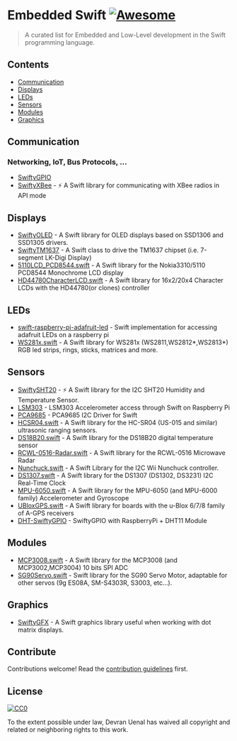 # Embedded Swift [![Awesome](https://awesome.re/badge.svg)](https://awesome.re)

> A curated list for Embedded and Low-Level development in the Swift programming language.


## Contents

- [Communication](#communication)
- [Displays](#displays)
- [LEDs](#leds)
- [Sensors](#sensors)
- [Modules](#modules)
- [Graphics](#graphics)

## Communication

### Networking, IoT, Bus Protocols, …

- [SwiftyGPIO](https://github.com/uraimo/SwiftyGPIO)
- [SwiftyXBee](https://github.com/samco182/SwiftyXBee) - ⚡️ A Swift library for communicating with XBee radios in API mode

## Displays

- [SwiftyOLED](https://github.com/3Qax/SwiftyOLED) - A Swift library for OLED displays based on SSD1306 and SSD1305 drivers.
- [SwiftyTM1637](https://github.com/SwiftyLinkerKit/SwiftyTM1637) - A Swift class to drive the TM1637 chipset (i.e. 7-segment LK-Digi Display)
- [5110LCD_PCD8544.swift](https://github.com/uraimo/5110lcd_pcd8544.swift) - A Swift library for the Nokia3310/5110 PCD8544 Monochrome LCD display
- [HD44780CharacterLCD.swift](https://github.com/uraimo/HD44780CharacterLCD.swift) - A Swift library for 16x2/20x4 Character LCDs with the HD44780(or clones) controller

## LEDs

- [swift-raspberry-pi-adafruit-led](https://github.com/jrahaim/swift-raspberry-pi-adafruit-led) - Swift implementation for accessing adafruit LEDs on a raspberry pi
- [WS281x.swift](https://github.com/uraimo/WS281x.swift) - A Swift library for WS281x (WS2811,WS2812*,WS2813*) RGB led strips, rings, sticks, matrices and more.

## Sensors

- [SwiftySHT20](https://github.com/samco182/SwiftySHT20) - ⚡️ A Swift library for the I2C SHT20 Humidity and Temperature Sensor.
- [LSM303](https://github.com/flx/LSM303) - LSM303 Accelerometer access through Swift on Raspberry Pi
- [PCA9685](https://github.com/Kaiede/PCA9685) - PCA9685 I2C Driver for Swift
- [HCSR04.swift](https://github.com/konifer44/HCSR04.swift) - A Swift library for the HC-SR04 (US-015 and similar) ultrasonic ranging sensors.
- [DS18B20.swift](https://github.com/uraimo/DS18B20.swift) - A Swift library for the DS18B20 digital temperature sensor
- [RCWL-0516-Radar.swift](https://github.com/uraimo/RCWL-0516-Radar.swift) - A Swift library for the RCWL-0516 Microwave Radar
- [Nunchuck.swift](https://github.com/uraimo/Nunchuck.swift) - A Swift Library for the I2C Wii Nunchuck controller.
- [DS1307.swift](https://github.com/uraimo/DS1307.swift) - A Swift library for the DS1307 (DS1302, DS3231) I2C Real-Time Clock
- [MPU-6050.swift](https://github.com/uraimo/MPU-6050.swift) - A Swift library for the MPU-6050 (and MPU-6000 family) Accelerometer and Gyroscope
- [UBloxGPS.swift](https://github.com/uraimo/UBloxGPS.swift) - A Swift library for boards with the u-Blox 6/7/8 family of A-GPS receivers
- [DHT-SwiftyGPIO](https://github.com/micheltlutz/DHT-SwiftyGPIO) - SwiftyGPIO with RaspberryPi + DHT11 Module

## Modules

- [MCP3008.swift](https://github.com/uraimo/MCP3008.swift) - A Swift library for the MCP3008 (and MCP3002,MCP3004) 10 bits SPI ADC
- [SG90Servo.swift](https://github.com/uraimo/SG90Servo.swift) - Swift library for the SG90 Servo Motor, adaptable for other servos (9g ES08A, SM-S4303R, S3003, etc...).

## Graphics

- [SwiftyGFX](https://github.com/3Qax/SwiftyGFX) - A Swift graphics library useful when working with dot matrix displays.


## Contribute

Contributions welcome! Read the [contribution guidelines](contributing.md) first.


## License

[![CC0](https://mirrors.creativecommons.org/presskit/buttons/88x31/svg/cc-zero.svg)](https://creativecommons.org/publicdomain/zero/1.0)

To the extent possible under law, Devran Uenal has waived all copyright and
related or neighboring rights to this work.

